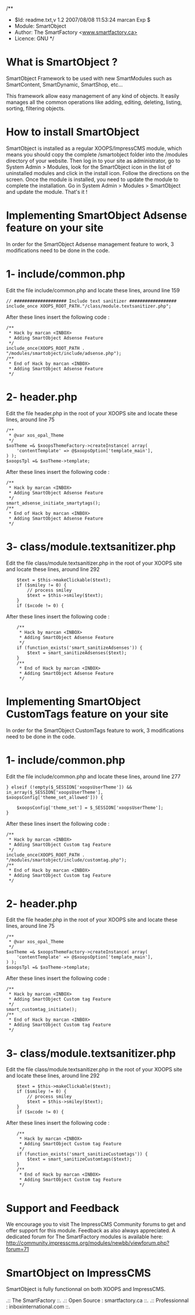 /**
* $Id: readme.txt,v 1.2 2007/08/08 11:53:24 marcan Exp $
* Module: SmartObject
* Author: The SmartFactory <www.smartfactory.ca>
* Licence: GNU
*/

What is SmartObject ?
=====================

SmartObject Framework to be used with new SmartModules such as SmartContent, SmartDynamic, SmartShop, etc...

This framework allow easy management of any kind of objects. It easily manages all the common operations like adding, editing, deleting, listing, sorting, filtering objects.

How to install SmartObject
==========================

SmartObject is installed as a regular XOOPS/ImpressCMS module, which means you should copy the complete /smartobject folder into the /modules directory of your website. Then log in to your site as administrator, go to System Admin > Modules, look for the SmartObject icon in the list of uninstalled modules and click in the install icon. Follow the directions on the screen. Once the module is installed, you need to update the module to complete the installation. Go in System Admin > Modules > SmartObject and update the module. That's it !

Implementing SmartObject Adsense feature on your site
=====================================================

In order for the SmartObject Adsense management feature to work, 3 modifications need to be done in the code.

1- include/common.php
=====================

Edit the file include/common.php and locate these lines, around line 159

    // #################### Include text sanitizer ##################
    include_once XOOPS_ROOT_PATH."/class/module.textsanitizer.php";

After these lines insert the following code :

	/**
	 * Hack by marcan <INBOX>
	 * Adding SmartObject Adsense Feature
	 */
    include_once(XOOPS_ROOT_PATH . "/modules/smartobject/include/adsense.php");
	/**
	 * End of Hack by marcan <INBOX>
	 * Adding SmartObject Adsense Feature
	 */

2- header.php
=============

Edit the file header.php in the root of your XOOPS site and locate these lines, around line 75

	/**
	 * @var xos_opal_Theme
	 */
    $xoTheme =& $xoopsThemeFactory->createInstance( array(
    	'contentTemplate' => @$xoopsOption['template_main'],
    ) );
    $xoopsTpl =& $xoTheme->template;

After these lines insert the following code :

	/**
	 * Hack by marcan <INBOX>
	 * Adding SmartObject Adsense Feature
	 */
    smart_adsense_initiate_smartytags();
	/**
	 * End of Hack by marcan <INBOX>
	 * Adding SmartObject Adsense Feature
	 */

3- class/module.textsanitizer.php
=================================

Edit the file class/module.textsanitizer.php in the root of your XOOPS site and locate these lines, around line 292

		$text = $this->makeClickable($text);
		if ($smiley != 0) {
			// process smiley
			$text = $this->smiley($text);
		}
		if ($xcode != 0) {

After these lines insert the following code :

		/**
		 * Hack by marcan <INBOX>
		 * Adding SmartObject Adsense Feature
		 */
		if (function_exists('smart_sanitizeAdsenses')) {
			$text = smart_sanitizeAdsenses($text);
		}
		/**
		 * End of Hack by marcan <INBOX>
		 * Adding SmartObject Adsense Feature
		 */


Implementing SmartObject CustomTags feature on your site
=====================================================

In order for the SmartObject CustomTags feature to work, 3 modifications need to be done in the code.

1- include/common.php
=====================

Edit the file include/common.php and locate these lines, around line 277

	} elseif (!empty($_SESSION['xoopsUserTheme']) && in_array($_SESSION['xoopsUserTheme'], $xoopsConfig['theme_set_allowed'])) {

		$xoopsConfig['theme_set'] = $_SESSION['xoopsUserTheme'];
	}

After these lines insert the following code :

	/**
	 * Hack by marcan <INBOX>
	 * Adding SmartObject Custom tag Feature
	 */
    include_once(XOOPS_ROOT_PATH . "/modules/smartobject/include/customtag.php");
	/**
	 * End of Hack by marcan <INBOX>
	 * Adding SmartObject Custom tag Feature
	 */

2- header.php
=============

Edit the file header.php in the root of your XOOPS site and locate these lines, around line 75

	/**
	 * @var xos_opal_Theme
	 */
    $xoTheme =& $xoopsThemeFactory->createInstance( array(
    	'contentTemplate' => @$xoopsOption['template_main'],
    ) );
    $xoopsTpl =& $xoTheme->template;

After these lines insert the following code :

	/**
	 * Hack by marcan <INBOX>
	 * Adding SmartObject Custom tag Feature
	 */
    smart_customtag_initiate();
	/**
	 * End of Hack by marcan <INBOX>
	 * Adding SmartObject Custom tag Feature
	 */

3- class/module.textsanitizer.php
=================================

Edit the file class/module.textsanitizer.php in the root of your XOOPS site and locate these lines, around line 292

		$text = $this->makeClickable($text);
		if ($smiley != 0) {
			// process smiley
			$text = $this->smiley($text);
		}
		if ($xcode != 0) {


After these lines insert the following code :

		/**
		 * Hack by marcan <INBOX>
		 * Adding SmartObject Custom tag Feature
		 */
		if (function_exists('smart_sanitizeCustomtags')) {
			$text = smart_sanitizeCustomtags($text);
		}
		/**
		 * End of Hack by marcan <INBOX>
		 * Adding SmartObject Custom tag Feature
		 */


Support and Feedback
====================

We encourage you to visit The ImpressCMS Community forums to get and offer support for this module. Feedback as also always appreciated. A dedicated forum for The SmartFactory modules is available here:
http://community.impresscms.org/modules/newbb/viewforum.php?forum=71

SmartObject on ImpressCMS
==========================

SmartObject is fully functionnal on both XOOPS and ImpressCMS.


.:: The SmartFactory ::.
.:: Open Source : smartfactory.ca ::.
.:: Professionnal : inboxinternational.com ::.